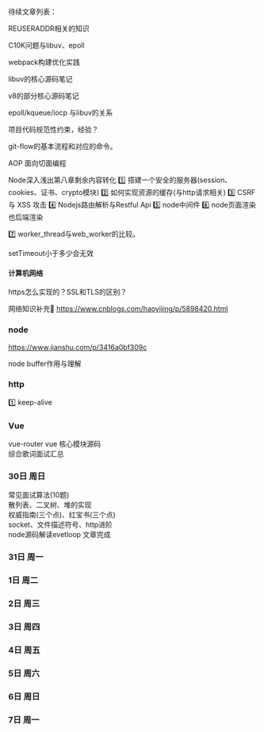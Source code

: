 待续文章列表：

REUSERADDR相关的知识

C10K问题与libuv、epoll

webpack构建优化实践

libuv的核心源码笔记

v8的部分核心源码笔记

epoll/kqueue/iocp 与libuv的关系

项目代码规范性约束，经验？

git-flow的基本流程和对应的命令。

AOP 面向切面编程




Node深入浅出第八章剩余内容转化
1️⃣ 搭建一个安全的服务器(session、cookies、证书、crypto模块)
2️⃣ 如何实现资源的缓存(与http请求相关)
3️⃣ CSRF 与 XSS 攻击
4️⃣ Nodejs路由解析与Restful Api
5️⃣ node中间件
6️⃣ node页面渲染也后端渲染

7️⃣ worker_thread与web_worker的比较。

setTimeout小于多少会无效



#### 计算机网络
https怎么实现的？SSL和TLS的区别？ 

网络知识补充
https://www.cnblogs.com/haoyijing/p/5898420.html


### node
https://www.jianshu.com/p/3416a0bf309c

node buffer作用与理解



### http
1️⃣ keep-alive


### Vue
vue-router
vue 核心模块源码  
综合歌词面试汇总  



### 30日 周日
常见面试算法(10题)  
散列表、二叉树、堆的实现  
权威指南(三个点)、红宝书(三个点)  
socket、文件描述符号、http进阶  
node源码解读evetloop 文章完成




### 31日 周一




### 1日 周二




### 2日 周三



### 3日 周四


### 4日 周五


###  5日 周六



###  6日  周日


###  7日 周一

